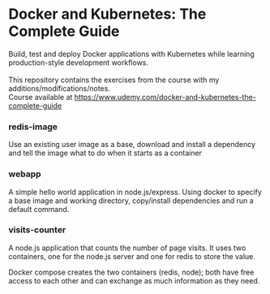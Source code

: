 # Docker and Kubernetes: The Complete Guide

Build, test and deploy Docker applications with Kubernetes while learning production-style development workflows.
<BR><BR>
This repository contains the exercises from the course with my additions/modifications/notes. <BR>
Course available at https://www.udemy.com/docker-and-kubernetes-the-complete-guide

### redis-image
Use an existing user image as a base, download and install a dependency and tell the image what to do when it starts as a container

### webapp
A simple hello world application in node.js/express.
Using docker to specify a base image and working directory, copy/install dependencies and run a default command.

### visits-counter
A node.js application that counts the number of page visits. It uses two containers, one for the node.js server and one for redis to store the value.

Docker compose creates the two containers (redis, node); both have free access to each other and can exchange as much information as they need.

